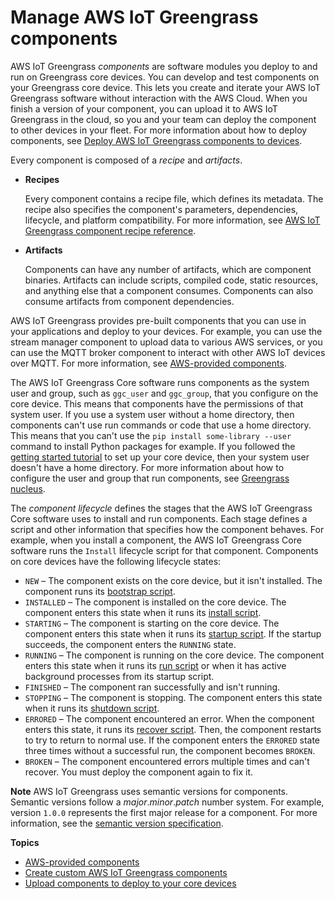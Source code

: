 # Manage AWS IoT Greengrass components<a name="manage-components"></a>

AWS IoT Greengrass *components* are software modules you deploy to and run on Greengrass core devices\. You can develop and test components on your Greengrass core device\. This lets you create and iterate your AWS IoT Greengrass software without interaction with the AWS Cloud\. When you finish a version of your component, you can upload it to AWS IoT Greengrass in the cloud, so you and your team can deploy the component to other devices in your fleet\. For more information about how to deploy components, see [Deploy AWS IoT Greengrass components to devices](manage-deployments.md)\.

Every component is composed of a *recipe* and *artifacts*\.
+ <a name="component-recipe-definition"></a>**Recipes**

  Every component contains a recipe file, which defines its metadata\. The recipe also specifies the component's parameters, dependencies, lifecycle, and platform compatibility\. For more information, see [AWS IoT Greengrass component recipe reference](component-recipe-reference.md)\.
+ <a name="component-artifacts-definition"></a>**Artifacts**

  Components can have any number of artifacts, which are component binaries\. Artifacts can include scripts, compiled code, static resources, and anything else that a component consumes\. Components can also consume artifacts from component dependencies\.

AWS IoT Greengrass provides pre\-built components that you can use in your applications and deploy to your devices\. For example, you can use the stream manager component to upload data to various AWS services, or you can use the MQTT broker component to interact with other AWS IoT devices over MQTT\. For more information, see [AWS\-provided components](public-components.md)\.

The AWS IoT Greengrass Core software runs components as the system user and group, such as `ggc_user` and `ggc_group`, that you configure on the core device\. This means that components have the permissions of that system user\. If you use a system user without a home directory, then components can't use run commands or code that use a home directory\. This means that you can't use the `pip install some-library --user` command to install Python packages for example\. If you followed the [getting started tutorial](getting-started.md) to set up your core device, then your system user doesn't have a home directory\. For more information about how to configure the user and group that run components, see [Greengrass nucleus](greengrass-nucleus-component.md)\.

The *component lifecycle* defines the stages that the AWS IoT Greengrass Core software uses to install and run components\. Each stage defines a script and other information that specifies how the component behaves\. For example, when you install a component, the AWS IoT Greengrass Core software runs the `Install` lifecycle script for that component\. Components on core devices have the following lifecycle states:
+ `NEW` – The component exists on the core device, but it isn't installed\. The component runs its [bootstrap script](component-recipe-reference.md#bootstrap-lifecycle-definition)\.
+ `INSTALLED` – The component is installed on the core device\. The component enters this state when it runs its [install script](component-recipe-reference.md#install-lifecycle-definition)\.
+ `STARTING` – The component is starting on the core device\. The component enters this state when it runs its [startup script](component-recipe-reference.md#startup-lifecycle-definition)\. If the startup succeeds, the component enters the `RUNNING` state\.
+ `RUNNING` – The component is running on the core device\. The component enters this state when it runs its [run script](component-recipe-reference.md#run-lifecycle-definition) or when it has active background processes from its startup script\.
+ `FINISHED` – The component ran successfully and isn't running\.
+ `STOPPING` – The component is stopping\. The component enters this state when it runs its [shutdown script](component-recipe-reference.md#shutdown-lifecycle-definition)\.
+ `ERRORED` – The component encountered an error\. When the component enters this state, it runs its [recover script](component-recipe-reference.md#recover-lifecycle-definition)\. Then, the component restarts to try to return to normal use\. If the component enters the `ERRORED` state three times without a successful run, the component becomes `BROKEN`\.
+ `BROKEN` – The component encountered errors multiple times and can't recover\. You must deploy the component again to fix it\.

**Note**  <a name="semver-note"></a>
<a name="semver-para"></a>AWS IoT Greengrass uses semantic versions for components\. Semantic versions follow a *major*\.*minor*\.*patch* number system\. For example, version `1.0.0` represents the first major release for a component\. For more information, see the [semantic version specification](https://semver.org/)\.

**Topics**
+ [AWS\-provided components](public-components.md)
+ [Create custom AWS IoT Greengrass components](create-components.md)
+ [Upload components to deploy to your core devices](upload-components.md)